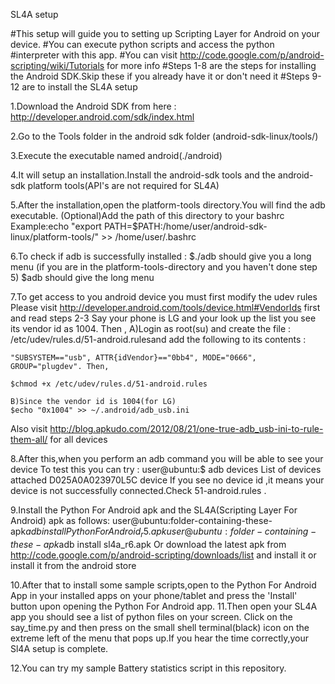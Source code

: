 SL4A setup

#This setup will guide you to setting up Scripting Layer for Android on your device. 
#You can execute python scripts and access the python #interpreter with this app.
#You can visit http://code.google.com/p/android-scripting/wiki/Tutorials for more info
#Steps 1-8 are the steps for installing the Android SDK.Skip these if you already have it or don't need it
#Steps 9-12 are to install the SL4A setup


1.Download the Android SDK from here : http://developer.android.com/sdk/index.html

2.Go to the Tools folder in the android sdk folder (android-sdk-linux/tools/)

3.Execute the executable named android(./android)

4.It will setup an installation.Install the android-sdk tools and the android-sdk platform tools(API's are not required for SL4A)

5.After the installation,open the platform-tools directory.You will find the adb executable.
  (Optional)Add the path of this directory to your bashrc
    Example:echo "export PATH=$PATH:/home/user/android-sdk-linux/platform-tools/" >> /home/user/.bashrc

6.To check if adb is successfully installed :
    $./adb should give you a long menu (if you are in the platform-tools-directory and you haven't done step 5)
    $adb should give the long menu

7.To get access to you android device you must first modify the udev rules
    Please visit http://developer.android.com/tools/device.html#VendorIds first and read steps 2-3
    Say your phone is LG and your look up the list you see its vendor id as 1004.
    Then ,
	A)Login as root(su) and create the file : /etc/udev/rules.d/51-android.rulesand add the following to its contents : 
	
	"SUBSYSTEM=="usb", ATTR{idVendor}=="0bb4", MODE="0666", GROUP="plugdev". Then,
	
	$chmod +x /etc/udev/rules.d/51-android.rules
	
	B)Since the vendor id is 1004(for LG)
	$echo "0x1004" >> ~/.android/adb_usb.ini
Also visit http://blog.apkudo.com/2012/08/21/one-true-adb_usb-ini-to-rule-them-all/ for all devices

8.After this,when you perform an adb command you will be able to see your device
	To test this you can try :
	user@ubuntu:$ adb devices
	List of devices attached 
	D025A0A023970L5C	device
If you see no device id ,it means your device is not successfully connected.Check 51-android.rules .

9.Install the Python For Android apk and the SL4A(Scripting Layer For Android) apk as follows:
	user@ubuntu:folder-containing-these-apk$adb install PythonForAndroid_r5.apk
	user@ubuntu:folder-containing-these-apk$adb install sl4a_r6.apk
Or download the latest apk from http://code.google.com/p/android-scripting/downloads/list and install it or install it from the android store

10.After that to install some sample scripts,open to the Python For Android App in your installed apps on your phone/tablet
 and press the 'Install' button upon opening the Python For Android app.
11.Then open your SL4A app you should see a list of python files on your screen. Click on the say_time.py and then press on the 
  small shell terminal(black) icon on the extreme left of the menu that pops up.If you hear the time correctly,your Sl4A setup is complete.

12.You can try my sample Battery statistics script in this repository.
